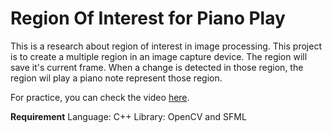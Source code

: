 Region Of Interest for Piano Play
===================

This is a research about region of interest in image processing. This project is to create a multiple region in an image
capture device. The region will save it's current frame. When a change is detected in those region, the region wil play a piano note represent those region.

For practice, you can check the video [here](https://www.youtube.com/watch?v=wpsD5oLOGms).

**Requirement**
Language: C++
Library: OpenCV and SFML